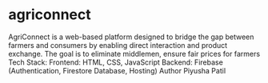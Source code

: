# agriconnect
AgriConnect is a web-based platform designed to bridge the gap between farmers and consumers by enabling direct interaction and product exchange. The goal is to eliminate middlemen, ensure fair prices for farmers Tech Stack: Frontend: HTML, CSS, JavaScript  Backend: Firebase (Authentication, Firestore Database, Hosting) 
Author Piyusha Patil
